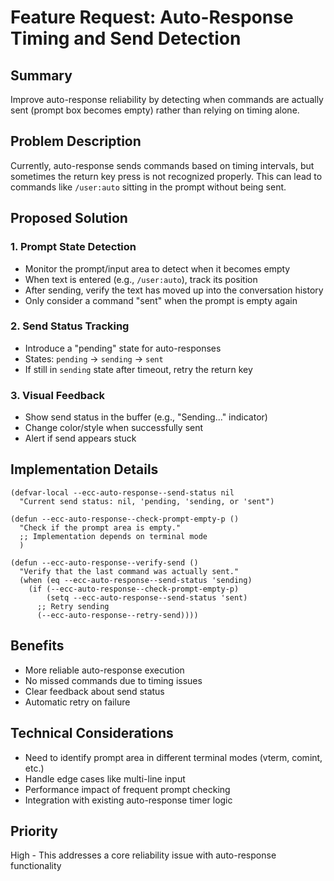 # Feature Request: Auto-Response Timing and Send Detection

## Summary
Improve auto-response reliability by detecting when commands are actually sent (prompt box becomes empty) rather than relying on timing alone.

## Problem Description
Currently, auto-response sends commands based on timing intervals, but sometimes the return key press is not recognized properly. This can lead to commands like `/user:auto` sitting in the prompt without being sent.

## Proposed Solution

### 1. Prompt State Detection
- Monitor the prompt/input area to detect when it becomes empty
- When text is entered (e.g., `/user:auto`), track its position
- After sending, verify the text has moved up into the conversation history
- Only consider a command "sent" when the prompt is empty again

### 2. Send Status Tracking
- Introduce a "pending" state for auto-responses
- States: `pending` → `sending` → `sent`
- If still in `sending` state after timeout, retry the return key

### 3. Visual Feedback
- Show send status in the buffer (e.g., "Sending..." indicator)
- Change color/style when successfully sent
- Alert if send appears stuck

## Implementation Details

```elisp
(defvar-local --ecc-auto-response--send-status nil
  "Current send status: nil, 'pending, 'sending, or 'sent")

(defun --ecc-auto-response--check-prompt-empty-p ()
  "Check if the prompt area is empty."
  ;; Implementation depends on terminal mode
  )

(defun --ecc-auto-response--verify-send ()
  "Verify that the last command was actually sent."
  (when (eq --ecc-auto-response--send-status 'sending)
    (if (--ecc-auto-response--check-prompt-empty-p)
        (setq --ecc-auto-response--send-status 'sent)
      ;; Retry sending
      (--ecc-auto-response--retry-send))))
```

## Benefits
- More reliable auto-response execution
- No missed commands due to timing issues
- Clear feedback about send status
- Automatic retry on failure

## Technical Considerations
- Need to identify prompt area in different terminal modes (vterm, comint, etc.)
- Handle edge cases like multi-line input
- Performance impact of frequent prompt checking
- Integration with existing auto-response timer logic

## Priority
High - This addresses a core reliability issue with auto-response functionality